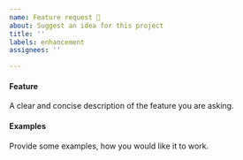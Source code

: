 ```yaml
---
name: Feature request 💄
about: Suggest an idea for this project
title: ''
labels: enhancement
assignees: ''

---
```


#### Feature
A clear and concise description of the feature you are asking.

#### Examples
Provide some examples, how you would like it to work.
